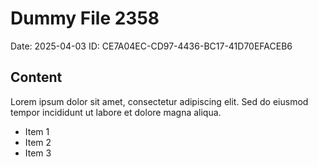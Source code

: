 # Dummy File 2358

Date: 2025-04-03
ID: CE7A04EC-CD97-4436-BC17-41D70EFACEB6

## Content

Lorem ipsum dolor sit amet, consectetur adipiscing elit.
Sed do eiusmod tempor incididunt ut labore et dolore magna aliqua.

* Item 1
* Item 2
* Item 3

